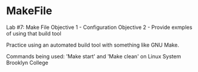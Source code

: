 # MakeFile
Lab #7: Make File
Objective 1 - Configuration
Objective 2 - Provide exmples of using that build tool 

Practice using an automated build tool with something like GNU Make. 

Commands being used: 'Make start' and 'Make clean' on Linux System Brooklyn College 
